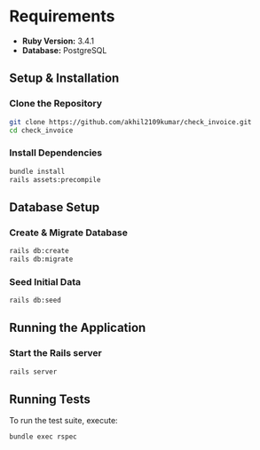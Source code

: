 # Requirements

- **Ruby Version:** 3.4.1
- **Database:** PostgreSQL

## Setup & Installation

### Clone the Repository
```sh
git clone https://github.com/akhil2109kumar/check_invoice.git
cd check_invoice
```

### Install Dependencies
```sh
bundle install
rails assets:precompile
```

## Database Setup

### Create & Migrate Database
```sh
rails db:create
rails db:migrate
```

### Seed Initial Data
```sh
rails db:seed
```

## Running the Application

### Start the Rails server
```sh
rails server
```

## Running Tests

To run the test suite, execute:
```sh
bundle exec rspec
```
